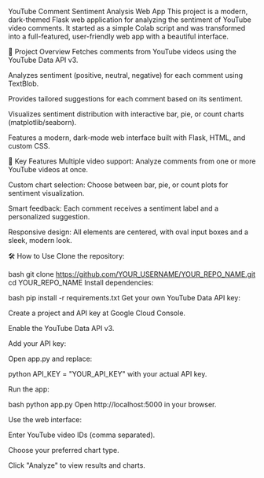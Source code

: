 YouTube Comment Sentiment Analysis Web App
This project is a modern, dark-themed Flask web application for analyzing the sentiment of YouTube video comments. It started as a simple Colab script and was transformed into a full-featured, user-friendly web app with a beautiful interface.

🚀 Project Overview
Fetches comments from YouTube videos using the YouTube Data API v3.

Analyzes sentiment (positive, neutral, negative) for each comment using TextBlob.

Provides tailored suggestions for each comment based on its sentiment.

Visualizes sentiment distribution with interactive bar, pie, or count charts (matplotlib/seaborn).

Features a modern, dark-mode web interface built with Flask, HTML, and custom CSS.

🌟 Key Features
Multiple video support: Analyze comments from one or more YouTube videos at once.

Custom chart selection: Choose between bar, pie, or count plots for sentiment visualization.

Smart feedback: Each comment receives a sentiment label and a personalized suggestion.

Responsive design: All elements are centered, with oval input boxes and a sleek, modern look.

🛠️ How to Use
Clone the repository:

bash
git clone https://github.com/YOUR_USERNAME/YOUR_REPO_NAME.git
cd YOUR_REPO_NAME
Install dependencies:

bash
pip install -r requirements.txt
Get your own YouTube Data API key:

Create a project and API key at Google Cloud Console.

Enable the YouTube Data API v3.

Add your API key:

Open app.py and replace:

python
API_KEY = "YOUR_API_KEY"
with your actual API key.

Run the app:

bash
python app.py
Open http://localhost:5000 in your browser.

Use the web interface:

Enter YouTube video IDs (comma separated).

Choose your preferred chart type.

Click "Analyze" to view results and charts.


